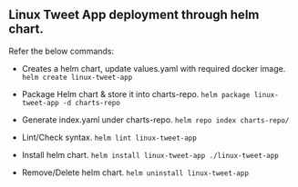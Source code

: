 ## Linux Tweet App deployment through helm chart.

Refer the below commands:

* Creates a helm chart, update values.yaml with required docker image.
`helm create linux-tweet-app`

* Package Helm chart & store it into charts-repo.
`helm package linux-tweet-app -d charts-repo`

* Generate index.yaml under charts-repo.
`helm repo index charts-repo/`

* Lint/Check syntax.
`helm lint linux-tweet-app`

* Install helm chart.
`helm install linux-tweet-app ./linux-tweet-app`

* Remove/Delete helm chart.
`helm uninstall linux-tweet-app`